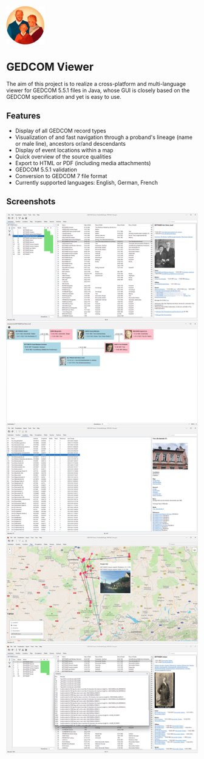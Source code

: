 <img src="src/main/resources/icons/gedcom-viewer-icon.png" width="100" height="100" />

# GEDCOM Viewer

The aim of this project is to realize a cross-platform and multi-language viewer for GEDCOM 5.5.1 files in Java, whose GUI is closely based on the GEDCOM specification and yet is easy to use.

## Features

* Display of all GEDCOM record types
* Visualization of and fast navigation through a proband's lineage (name or male line), ancestors or/and descendants
* Display of event locations within a map
* Quick overview of the source qualities
* Export to HTML or PDF (including media attachments)
* GEDCOM 5.5.1 validation
* Conversion to GEDCOM 7 file format
* Currently supported languages: English, German, French

## Screenshots

![Individuals](screenshots/individuals.png)
![Visualization: Ancestors](screenshots/ancestors.png)
![Locations](screenshots/locations.png)
![Map: Lineage](screenshots/map.png)
![Tools: Validation](screenshots/validation.png)
